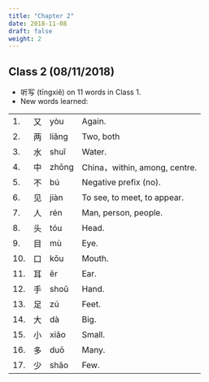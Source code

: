 ```yaml
---
title: "Chapter 2"
date: 2018-11-08
draft: false
weight: 2
---
```


## Class 2 (08/11/2018)

- 听写 (tīngxiě) on 11 words in Class 1.
- New words learned:

|     |    |       |                             |
|-----|----|-------|-----------------------------|
| 1.  | 又 | yòu   | Again.                      |
| 2.  | 两 | liǎng | Two, both                   |
| 3.  | 水 | shuǐ  | Water.                      |
| 4.  | 中 | zhōng | China，within, among, centre.|
| 5.  | 不 | bú    | Negative prefix (no).       |
| 6.  | 见 | jiàn  | To see, to meet, to appear. |
| 7.  | 人 | rén   | Man, person, people.        |
| 8.  | 头 | tóu   | Head.                       |
| 9.  | 目 | mù    | Eye.                        |
| 10. | 口 | kǒu   | Mouth.                      |
| 11. | 耳 | ěr    | Ear.                        |
| 12. | 手 | shoǔ  | Hand.                       |
| 13. | 足 | zú    | Feet.                       |
| 14. | 大 | dà    | Big.                        |
| 15. | 小 | xiǎo  | Small.                      |
| 16. | 多 | duō   | Many.                       |
| 17. | 少 | shǎo  | Few.                        |
